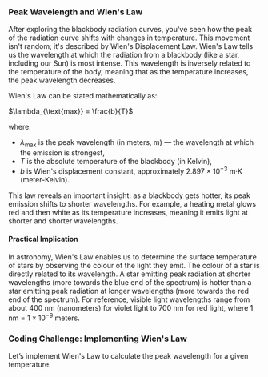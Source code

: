 ### Peak Wavelength and Wien's Law

After exploring the blackbody radiation curves, you've seen how the peak of the radiation curve shifts with changes in temperature. This movement isn't random; it's described by Wien's Displacement Law. Wien's Law tells us the wavelength at which the radiation from a blackbody (like a star, including our Sun) is most intense. This wavelength is inversely related to the temperature of the body, meaning that as the temperature increases, the peak wavelength decreases.

Wien's Law can be stated mathematically as:

$\lambda_{\text{max}} = \frac{b}{T}$

where:
- $\lambda_{\text{max}}$ is the peak wavelength (in meters, m) — the wavelength at which the emission is strongest,
- $T$ is the absolute temperature of the blackbody (in Kelvin),
- $b$ is Wien's displacement constant, approximately $2.897 \times 10^{-3}$ m·K (meter-Kelvin).

This law reveals an important insight: as a blackbody gets hotter, its peak emission shifts to shorter wavelengths. For example, a heating metal glows red and then white as its temperature increases, meaning it emits light at shorter and shorter wavelengths.

#### Practical Implication

In astronomy, Wien's Law enables us to determine the surface temperature of stars by observing the colour of the light they emit. The colour of a star is directly related to its wavelength. A star emitting peak radiation at shorter wavelengths (more towards the blue end of the spectrum) is hotter than a star emitting peak radiation at longer wavelengths (more towards the red end of the spectrum). For reference, visible light wavelengths range from about 400 nm (nanometers) for violet light to 700 nm for red light, where 1 nm = $1 \times 10^{-9}$ meters.

### Coding Challenge: Implementing Wien's Law

Let’s implement Wien's Law to calculate the peak wavelength for a given temperature.